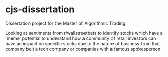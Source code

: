 # cjs-dissertation

Dissertation project for the Master of Algorithmic Trading.

Looking at sentiments from r/wallstreetbets to identify stocks which have a 'meme' potential to understand how a community of retail investors can have an impact on specific stocks due to the nature of business from that company beit a tech company or companies with a famous spokesperson. 
